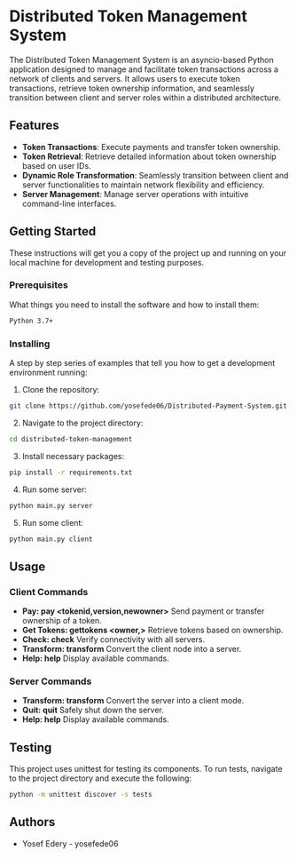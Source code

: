# Distributed Token Management System

The Distributed Token Management System is an asyncio-based Python application designed to manage and facilitate token transactions across a network of clients and servers. It allows users to execute token transactions, retrieve token ownership information, and seamlessly transition between client and server roles within a distributed architecture.

## Features

- **Token Transactions**: Execute payments and transfer token ownership.
- **Token Retrieval**: Retrieve detailed information about token ownership based on user IDs.
- **Dynamic Role Transformation**: Seamlessly transition between client and server functionalities to maintain network flexibility and efficiency.
- **Server Management**: Manage server operations with intuitive command-line interfaces.

## Getting Started

These instructions will get you a copy of the project up and running on your local machine for development and testing purposes.

### Prerequisites

What things you need to install the software and how to install them:

```bash
Python 3.7+
```
### Installing
A step by step series of examples that tell you how to get a development environment running:
1. Clone the repository:


```bash
git clone https://github.com/yosefede06/Distributed-Payment-System.git
```
2. Navigate to the project directory:
```bash
cd distributed-token-management
```
3. Install necessary packages:
```bash 
pip install -r requirements.txt
```
4. Run some server:
```bash
python main.py server
```
5. Run some client:
```bash
python main.py client
```
## Usage
### Client Commands
- **Pay: pay <tokenid,version,newowner>**
Send payment or transfer ownership of a token.
- **Get Tokens: gettokens <owner,>** Retrieve tokens based on ownership.
- **Check: check** Verify connectivity with all servers.
- **Transform: transform** Convert the client node into a server.
- **Help: help** Display available commands.
### Server Commands
- **Transform: transform** Convert the server into a client mode.
- **Quit: quit** Safely shut down the server.
- **Help: help** Display available commands.

## Testing
This project uses unittest for testing its components. To run tests, navigate to the project directory and execute the following:

```bash
python -m unittest discover -s tests
```
## Authors
- Yosef Edery - yosefede06

